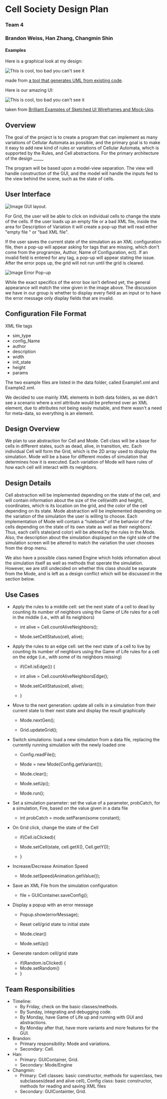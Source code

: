 # Cell Society Design Plan
### Team 4
### Brandon Weiss, Han Zhang, Changmin Shin


#### Examples

Here is a graphical look at my design:

![This is cool, too bad you can't see it](images/online-shopping-uml-example.png "An initial UI")

made from [a tool that generates UML from existing code](http://staruml.io/).


Here is our amazing UI:

![This is cool, too bad you can't see it](images/29-sketched-ui-wireframe.jpg "An alternate design")

taken from [Brilliant Examples of Sketched UI Wireframes and Mock-Ups](https://onextrapixel.com/40-brilliant-examples-of-sketched-ui-wireframes-and-mock-ups/).


## Overview

The goal of the project is to create a program that can implement as many variations of Cellular Automata as possible, 
and the primary goal is to make it easy to add new kind of rules or variations of Cellular Automata, which is supported
by the Rules, and Cell abstractions. For the primary architecture of the design _____

The program will be based upon a model-view separation. The view will handle construction of the GUI, and 
the model will handle the inputs fed to the view behind the scene, such as the state of cells.


## User Interface

![Image GUI layout](images/GUI_Picture.png).

For Grid, the user will be able to click on individual cells to change the state of the cells.
If the user loads up an empty file or a bad XML file, inside the 
area for Description of Variation it will create a pop-up that will read either "empty file " or "bad XML file". 

If the user saves the current state of the simulation as an XML configuration file, then a pop-up
will appear asking for tags that are missing, which don't come from the program(ex, Author, Name of Configuration, ect). 
If an invalid field is entered for any tag, a pop-up will appear stating the issue. 
After the error pops up, the grid will not run until the grid is cleared. 

![Image Error Pop-up](images/GUI_Error_Pop-up_Picture.png)

While the exact specifics of the error box isn't defined yet, the general appearance will match
the view given in the image above. The discussion we have in our group is whether to display every field
as an input or to have the error message only display fields that are invalid.  

## Configuration File Format

XML file tags

- sim_type 
- config_Name
- author
- description
- width
- init_state
- height
- params

The two example files are listed in the data folder, called Example1.xml and Example2.xml. 

We decided to use mainly XML elements in both data folders, as we didn't see a scenario where a xml attribute would
be preferred over an XML element, due to attributes not being easily mutable, and there wasn't a need
for meta-data, so everything is an element. 

## Design Overview
We plan to use abstraction for Cell and Mode.
Cell class will be a base for cells in different states, such as dead, alive, in transition, etc. Each individual Cell will form the Grid, which is the 2D array used to display the simulation.
Mode will be a base for different modes of simulation that determines how it is executed. Each variation of Mode will have rules of how each cell will interact with its neighbors.

## Design Details
Cell abstraction will be implemented depending on the state of the cell, and will contain information about the size of the cell(width and height), coordinates, which is its location on the grid, and the color of the cell depending on its state.
Mode abstraction will be implemented depending on the variation of the simulation the user is willing to choose. Each implementation of Mode will contain a “rulebook” of the behavior of the cells depending on the state of its own state as well as their neighbors’. Thus, each cell’s state(and color) will be altered by the rules in the Mode. Also, the description about the simulation displayed on the right side of the simulation screen will be altered to match the variation the user chooses from the drop menu.

We also have a possible class named Engine which holds information about the simulation itself as well as methods that operate the simulation. However, we are still undecided on whether this class should be separate from the Mode, and is left as a design conflict which will be discussed in the section below.


## Use Cases

 - Apply the rules to a middle cell: set the next state of a cell to dead by counting its number of neighbors using the Game of Life rules for a cell in the middle (i.e., with all its neighbors)

   - int alive = Cell.countAliveNeighbors();

   - Mode.setCellStatus(cell, alive);

 - Apply the rules to an edge cell: set the next state of a cell to live by counting its number of neighbors using the Game of Life rules for a cell on the edge (i.e., with some of its neighbors missing)

   - if(Cell.isEdge()) {

   - int alive = Cell.countAliveNeighborsEdge();

   - Mode.setCellStatus(cell, alive);

   - }

 - Move to the next generation: update all cells in a simulation from their current state to their next state and display the result graphically

   - Mode.nextGen();

   - Grid.updateGrid();

 - Switch simulations: load a new simulation from a data file, replacing the currently running simulation with the newly loaded one

   - Config.readFile();

   - Mode = new Mode(Config.getVariant());

   - Mode.clear();

   - Mode.setUp();

   - Mode.run();

 - Set a simulation parameter: set the value of a parameter, probCatch, for a simulation, Fire, based on the value given in a data file

   - int probCatch = mode.setParam(some constant);

 - On Grid click, change the state of the Cell

   - if(Cell.isClicked){

   - Mode.setCell(state, cell.getX(), Cell.getY());

   - }

 - Increase/Decrease Animation Speed

   - Mode.setSpeed(Animation.getValue());

 - Save an XML File from the simulation configuration

   - file = GUIContainer.saveConfig();

 - Display a popup with an error message
   - Popup.show(errorMessage);
 
   - Reset cell/grid state to initial state
 
   - Mode.clear()
 
   - Mode.setUp()

 - Generate random cell/grid state

   - if(Random.isClicked) { 
   - Mode.setRandom()
   - }

## Team Responsibilities

 - Timeline:
   - By Friday, check on the basic classes/methods.
   - By Sunday, integrating and debugging code.
   - By Monday, have Game of Life up and running with GUI and abstractions.
   - By Monday after that, have more variants and more features for the GUI.
 - Brandon:
   - Primary responsibility: Mode and variations.
   - Secondary: Cell.
 - Han:
   - Primary: GUIContainer, Grid.
   - Secondary: Mode/Engine
 - Changmin:
   - Primary: Cell classes: basic constructor, methods for superclass, two subclasses(dead and alive cell), Config class: basic constructor, methods for reading and saving XML files
   - Secondary: GUIContainter, Grid.

